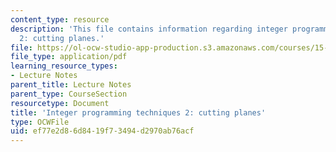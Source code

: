 ```yaml
---
content_type: resource
description: 'This file contains information regarding integer programming techniques
  2: cutting planes.'
file: https://ol-ocw-studio-app-production.s3.amazonaws.com/courses/15-053-optimization-methods-in-management-science-spring-2013/ef77e2d86d8419f73494d2970ab76acf_MIT15_053S13_lec13.pdf
file_type: application/pdf
learning_resource_types:
- Lecture Notes
parent_title: Lecture Notes
parent_type: CourseSection
resourcetype: Document
title: 'Integer programming techniques 2: cutting planes'
type: OCWFile
uid: ef77e2d8-6d84-19f7-3494-d2970ab76acf
---
```

